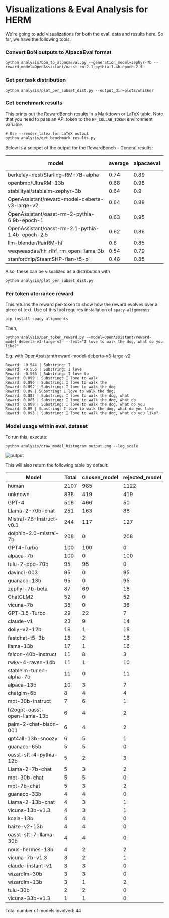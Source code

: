 # Visualizations & Eval Analysis for HERM

We're going to add visualizations for both the eval. data and results here.
So far, we have the following tools:

### Convert BoN outputs to AlpacaEval format
```
python analysis/bon_to_alpacaeval.py --generation_model=zephyr-7b --reward_model=OpenAssistant/oasst-rm-2.1-pythia-1.4b-epoch-2.5
```

### Get per task distribution
```
python analysis/plot_per_subset_dist.py --output_dir=plots/whisker
```

### Get benchmark results
This prints out the RewardBench results in a Markdown or LaTeX table. Note that you need to pass an API token to the `HF_COLLAB_TOKEN` environment variable.
```
# Use --render_latex for LaTeX output
python analysis/get_benchmark_results.py
```

Below is a snippet of the output for the RewardBench - General results:

| model                                            |   average |   alpacaeval |   mt-bench |   llmbar |   refusals |    hep |
|--------------------------------------------------|-----------|--------------|------------|----------|------------|--------|
| berkeley-nest/Starling-RM-7B-alpha               |      0.74 |         0.89 |       0.84 |     0.45 |       0.7  |   0.8  |
| openbmb/UltraRM-13b                              |      0.68 |         0.98 |       0.93 |     0.54 |       0.08 |   0.86 |
| stabilityai/stablelm-zephyr-3b                   |      0.64 |         0.9  |       0.84 |     0.52 |       0.3  |     |
| OpenAssistant/reward-model-deberta-v3-large-v2   |      0.64 |         0.88 |       0.81 |     0.25 |       0.61 |   0.65 |
| OpenAssistant/oasst-rm-2-pythia-6.9b-epoch-1     |      0.63 |         0.95 |       0.78 |     0.36 |       0.42 |     |
| OpenAssistant/oasst-rm-2.1-pythia-1.4b-epoch-2.5 |      0.62 |         0.86 |       0.79 |     0.5  |       0.35 |     |
| llm-blender/PairRM-hf                            |      0.6  |         0.85 |       0.86 |     0.53 |       0.13 |   0.64 |
| weqweasdas/hh_rlhf_rm_open_llama_3b              |      0.54 |         0.79 |       0.72 |     0.41 |       0.22 |     |
| stanfordnlp/SteamSHP-flan-t5-xl                  |      0.48 |         0.85 |       0.7  |     0.38 |       0.01 |   0.48 |

Also, these can be visualized as a distribution with
```
python analysis/plot_per_subset_dist.py
```


### Per token uterrance reward
This returns the reward per-token to show how the reward evolves over a piece of text.
Use of this tool requires installation of `spacy-alignments`:
```
pip install spacy-alignments
```
Then,
```
python analysis/per_token_reward.py --model=OpenAssistant/reward-model-deberta-v3-large-v2  --text="I love to walk the dog, what do you like?"
```
E.g. with OpenAssistant/reward-model-deberta-v3-large-v2
```
Reward: -0.544 | Substring: I
Reward: -0.556 | Substring: I love
Reward: -0.566 | Substring: I love to
Reward: 0.099 | Substring: I love to walk
Reward: 0.096 | Substring: I love to walk the
Reward: 0.092 | Substring: I love to walk the dog
Reward: 0.09 | Substring: I love to walk the dog,
Reward: 0.087 | Substring: I love to walk the dog, what
Reward: 0.085 | Substring: I love to walk the dog, what do
Reward: 0.089 | Substring: I love to walk the dog, what do you
Reward: 0.09 | Substring: I love to walk the dog, what do you like
Reward: 0.093 | Substring: I love to walk the dog, what do you like?
```
### Model usage within eval. dataset
To run this, execute:
```
python analysis/draw_model_histogram output.png --log_scale
```
![output](https://github.com/allenai/herm/assets/10695622/e5aa4c0f-83de-4997-8307-f49c22456671)

This will also return the following table by default:

| Model | Total | chosen_model | rejected_model |
| --- | --- | --- | --- |
| human | 2107 | 985 | 1122 |
| unknown | 838 | 419 | 419 |
| GPT-4 | 516 | 466 | 50 |
| Llama-2-70b-chat | 251 | 163 | 88 |
| Mistral-7B-Instruct-v0.1 | 244 | 117 | 127 |
| dolphin-2.0-mistral-7b | 208 | 0 | 208 |
| GPT4-Turbo | 100 | 100 | 0 |
| alpaca-7b | 100 | 0 | 100 |
| tulu-2-dpo-70b | 95 | 95 | 0 |
| davinci-003 | 95 | 0 | 95 |
| guanaco-13b | 95 | 0 | 95 |
| zephyr-7b-beta | 87 | 69 | 18 |
| ChatGLM2 | 52 | 0 | 52 |
| vicuna-7b | 38 | 0 | 38 |
| GPT-3.5-Turbo | 29 | 22 | 7 |
| claude-v1 | 23 | 9 | 14 |
| dolly-v2-12b | 19 | 1 | 18 |
| fastchat-t5-3b | 18 | 2 | 16 |
| llama-13b | 17 | 1 | 16 |
| falcon-40b-instruct | 11 | 8 | 3 |
| rwkv-4-raven-14b | 11 | 1 | 10 |
| stablelm-tuned-alpha-7b | 11 | 0 | 11 |
| alpaca-13b | 10 | 3 | 7 |
| chatglm-6b | 8 | 4 | 4 |
| mpt-30b-instruct | 7 | 6 | 1 |
| h2ogpt-oasst-open-llama-13b | 6 | 4 | 2 |
| palm-2-chat-bison-001 | 6 | 4 | 2 |
| gpt4all-13b-snoozy | 6 | 5 | 1 |
| guanaco-65b | 5 | 5 | 0 |
| oasst-sft-4-pythia-12b | 5 | 2 | 3 |
| Llama-2-7b-chat | 5 | 3 | 2 |
| mpt-30b-chat | 5 | 5 | 0 |
| mpt-7b-chat | 5 | 3 | 2 |
| guanaco-33b | 4 | 4 | 0 |
| Llama-2-13b-chat | 4 | 3 | 1 |
| vicuna-13b-v1.3 | 4 | 3 | 1 |
| koala-13b | 4 | 4 | 0 |
| baize-v2-13b | 4 | 4 | 0 |
| oasst-sft-7-llama-30b | 4 | 4 | 0 |
| nous-hermes-13b | 4 | 2 | 2 |
| vicuna-7b-v1.3 | 3 | 2 | 1 |
| claude-instant-v1 | 3 | 3 | 0 |
| wizardlm-30b | 3 | 3 | 0 |
| wizardlm-13b | 3 | 1 | 2 |
| tulu-30b | 2 | 2 | 0 |
| vicuna-33b-v1.3 | 1 | 1 | 0 |

Total number of models involved: 44
